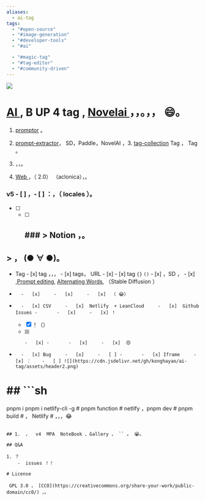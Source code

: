 ```yaml
---
aliases:
  - ai-tag
tags:
  - "#open-source"
  - "#image-generation"
  - "#developer-tools"
  - "#ai"

  - "#magic-tag"
  - "#tag-editor"
  - "#community-driven"
---
```

![](https://cdn.jsdelivr.net/gh/konghayao/ai-tag/assets/header.png)

# [AI ](https://magic-tag.netlify.app/#/),  B  UP  [](https://www.bilibili.com/video/BV1m84y1B7Ny/?p=1&t=285&vd_source=a2ecd44ec8a0a62c70f8b98747f4aa56)  4  tag ,  [Novelai ](https://www.cerfai.com/#/) ，，。，， 😄。

1. [promptor](https://github.com/KonghaYao/promptor) 。
2. [prompt-extractor](https://npm.io/prompt-extractor)，  SD，Paddle，NovelAI ，3. [tag-collection](https://github.com/KonghaYao/tag-collection) Tag ， Tag 。
4. [](https://magic-tag.netlify.app/gallery.html#/) ，，。

1. [Web ](https://chinese-font.netlify.app/#/home)，（ 2.0） （aclonica），。

### v5 -   [ ] ，-   [ ] ：，（ locales ）。
-   [ ] -   [ ] ## ### >  Notion ，。 [](https://magic-tag.notion.site/ee1a0ab136724eb183a29d1fcc56a3d2)

## > ， (● ∀ ●)。

-   Tag     -   [x] tag ，，，    -   [x]  tags， URL     -   [x]     -   [x] tag  `{}` `()`     -   [x] ，SD ，    -   [x]  [](https://github.com/AUTOMATIC1111/stable-diffusion-webui/wiki/Features#attentionemphasis) ,[Prompt editing](https://github.com/AUTOMATIC1111/stable-diffusion-webui/wiki/Features#prompt-editing), [Alternating Words](https://github.com/AUTOMATIC1111/stable-diffusion-webui/wiki/Features#alternating-words), （Stable Diffusion ）
-       -   [x]     -   [x]     -   [x]  （ 😂）
-       -   [x] CSV     -   [x]  Netlify  + LeanCloud     -   [x]  Github Issues -       -   [x]     -   [x] ！
    -   [x] ！（）
    -   [x]     -   [x] -       -   [x]     -   [x]  😍
-       -   [x] Bug     -   [x]     -   [ ] -       -   [x] Iframe     -   [x] ：    -   [ ] ![](https://cdn.jsdelivr.net/gh/konghayao/ai-tag/assets/header2.png)

# ## ```sh
pnpm i
pnpm i netlify-cli -g # pnpm function #  netlify ，pnpm dev # pnpm build # ， Netlify # ，，，😂

```

## 1.  ，  v4  MPA  NoteBook 、Gallery ， `` 。 😭。

## Q&A

1. ？
    -  issues ！！

# License

 GPL 3.0 ， [CCO](https://creativecommons.org/share-your-work/public-domain/cc0/) ，。
